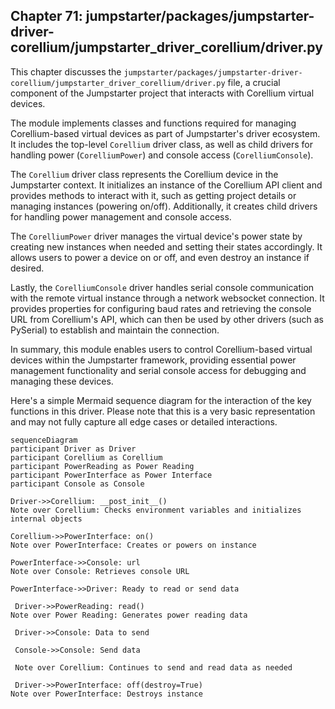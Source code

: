 ## Chapter 71: jumpstarter/packages/jumpstarter-driver-corellium/jumpstarter_driver_corellium/driver.py

 This chapter discusses the `jumpstarter/packages/jumpstarter-driver-corellium/jumpstarter_driver_corellium/driver.py` file, a crucial component of the Jumpstarter project that interacts with Corellium virtual devices.

   The module implements classes and functions required for managing Corellium-based virtual devices as part of Jumpstarter's driver ecosystem. It includes the top-level `Corellium` driver class, as well as child drivers for handling power (`CorelliumPower`) and console access (`CorelliumConsole`).

   The `Corellium` driver class represents the Corellium device in the Jumpstarter context. It initializes an instance of the Corellium API client and provides methods to interact with it, such as getting project details or managing instances (powering on/off). Additionally, it creates child drivers for handling power management and console access.

   The `CorelliumPower` driver manages the virtual device's power state by creating new instances when needed and setting their states accordingly. It allows users to power a device on or off, and even destroy an instance if desired.

   Lastly, the `CorelliumConsole` driver handles serial console communication with the remote virtual instance through a network websocket connection. It provides properties for configuring baud rates and retrieving the console URL from Corellium's API, which can then be used by other drivers (such as PySerial) to establish and maintain the connection.

   In summary, this module enables users to control Corellium-based virtual devices within the Jumpstarter framework, providing essential power management functionality and serial console access for debugging and managing these devices.

 Here's a simple Mermaid sequence diagram for the interaction of the key functions in this driver. Please note that this is a very basic representation and may not fully capture all edge cases or detailed interactions.

```mermaid
sequenceDiagram
participant Driver as Driver
participant Corellium as Corellium
participant PowerReading as Power Reading
participant PowerInterface as Power Interface
participant Console as Console

Driver->>Corellium: __post_init__()
Note over Corellium: Checks environment variables and initializes internal objects

Corellium->>PowerInterface: on()
Note over PowerInterface: Creates or powers on instance

PowerInterface->>Console: url
Note over Console: Retrieves console URL

PowerInterface->>Driver: Ready to read or send data

 Driver->>PowerReading: read()
Note over Power Reading: Generates power reading data

 Driver->>Console: Data to send

 Console->>Console: Send data

 Note over Corellium: Continues to send and read data as needed

 Driver->>PowerInterface: off(destroy=True)
Note over PowerInterface: Destroys instance
```
